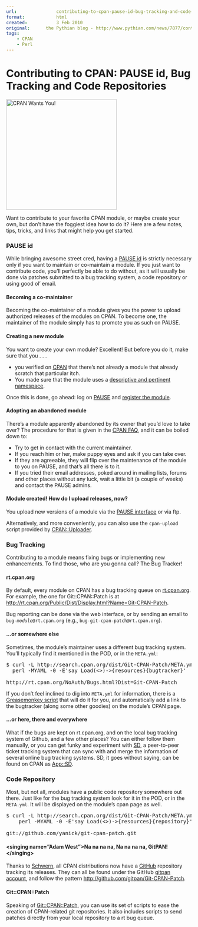 ```yaml
---
url:               contributing-to-cpan-pause-id-bug-tracking-and-code-repositories
format:            html
created:           3 Feb 2010
original:      the Pythian blog - http://www.pythian.com/news/7877/contributing-to-cpan-pause-id-bug-tracking-and-code-repositories   
tags:
    - CPAN
    - Perl
---
```


# Contributing to CPAN: PAUSE id, Bug Tracking and Code Repositories

<div class="vignette">
<img 
alt="CPAN Wants You!" 
src="__ENTRY_DIR__/cpan-wants-you.jpg" title="CPAN Wants You!" width="300" />
</div>

<p>Want to contribute to your favorite CPAN module, or maybe create your own, but don’t have the foggiest idea how to do it? Here are a few notes, tips, tricks, and links that might help you get started.</p>

<h3>PAUSE id</h3>

<p>While bringing awesome street cred, having a <a href="http://pause.perl.org/pause/query?ACTION=request_id">PAUSE id</a> is strictly necessary only if you want to maintain or co-maintain a module. If you just want to contribute code, you’ll perfectly be able to do without, as it will usually be done via patches submitted to a bug tracking system, a code repository or using good ol’ email.</p>

<h4>Becoming a co-maintainer</h4>

<p>Becoming the co-maintainer of a module gives you the power to upload authorized releases of the modules on CPAN. To become one, the maintainer of the module simply has to promote you as such on PAUSE.</p>

<h4>Creating a new module</h4>

<p>You want to create your own module? <span id="more-7877"></span> Excellent! But before you do it, make sure that you . . . </p>

<ul><li> you verified on <a href="http://search.cpan.org">CPAN</a> that there’s not already a module that already scratch that particular itch.</li><li>You made sure that the module uses a <a href="http://pause.perl.org/pause/query?ACTION=pause_namingmodules">descriptive and pertinent namespace</a>.</li> </ul>

<p>Once this is done, go ahead: log on <a href="http://pause.cpan.org">PAUSE</a> and <a href="https://pause.perl.org/pause/authenquery?ACTION=apply_mod">register the module</a>.</p>

<h4>Adopting an abandoned module</h4>

<p>There’s a module apparently abandoned by its owner that you’d love to take over? The procedure for that is given in the <a href="http://www.cpan.org/misc/cpan-faq.html#How_adopt_module">CPAN FAQ</a>, and it can be boiled down to:</p>

<ul><li>Try to get in contact with the current maintainer.</li><li>If you reach him or her, make puppy eyes and ask if you can take over.</li><li>If they are agreeable, they will flip over the maintenance of the module to you on PAUSE, and that’s all there is to it.</li><li>If you tried their email addresses, poked around in mailing lists, forums and other places without any luck, wait a little bit (a couple of weeks) and contact the PAUSE admins.</li> </ul><h4>Module created! How do I upload releases, now?</h4>

<p>You upload new versions of a module via the <a href="https://pause.perl.org/pause/authenquery?ACTION=add_uri">PAUSE interface</a> or via ftp.</p>

<p>Alternatively, and more conveniently, you can also use the <code>cpan-upload</code> script provided by <a href="http://search.cpan.org/~rjbs/CPAN-Uploader">CPAN::Uploader</a>.</p>

<h3>Bug Tracking</h3>

<p>Contributing to a module means fixing bugs or implementing new enhancements. To find those, who are you gonna call? The Bug Tracker!</p>

<h4>rt.cpan.org</h4>

<p>By default, every module on CPAN has a bug tracking queue on <a href="//rt.cpan.org">rt.cpan.org</a>. For example, the one for Git::CPAN::Patch is at <a href="http://rt.cpan.org/Public/Dist/Display.html?Name=Git-CPAN-Patch">http://rt.cpan.org/Public/Dist/Display.html?Name=Git-CPAN-Patch</a>.</p>

<p>Bug reporting can be done via the web interface, or by sending an email to <code>bug-<em>module</em>@rt.cpan.org</code> (e.g., <code>bug-git-cpan-patch@rt.cpan.org</code>).</p>

<h4>…or somewhere else</h4>

<p>Sometimes, the module’s maintainer uses a different bug tracking system. You’ll typically find it mentioned in the POD, or in the <code>META.yml</code>:</p>

<pre code="bash">
$ curl -L http://search.cpan.org/dist/Git-CPAN-Patch/META.yml | \
  perl -MYAML -0 -E&#39;say Load(&#60;&#62;)-&#62;{resources}{bugtracker}&#39;

http://rt.cpan.org/NoAuth/Bugs.html?Dist=Git-CPAN-Patch
</pre>

<p>If you don’t feel inclined to dig into <code>META.yml</code> for information, there is a <a href="http://userscripts.org/scripts/show/31748">Greasemonkey script</a> that will do it for you, and automatically add a link to the bugtracker (along some other goodies) on the module’s CPAN page.</p>

<h4>…or here, there and everywhere</h4>

<p>What if the bugs are kept on rt.cpan.org, and on the local bug tracking system of Github, and a few other places? You can either follow them manually, or you can get funky and experiment with <a href="http://syncwith.us/sd/using">SD</a>, a peer-to-peer ticket tracking system that can sync with and merge the information of several online bug tracking systems. SD, it goes without saying, can be found on CPAN as <a href="http://search.cpan.org/dist/App-SD">App::SD</a>.</p>

<h3>Code Repository</h3>

<p>Most, but not all, modules have a public code repository somewhere out there. Just like for the bug tracking system look for it in the POD, or in the <code>META.yml</code>. It will be displayed on the module’s cpan page as well.</p>

<pre code="bash">
$ curl -L http://search.cpan.org/dist/Git-CPAN-Patch/META.yml | \
    perl -MYAML -0 -E&#39;say Load(&#60;&#62;)-&#62;{resources}{repository}&#39;

git://github.com/yanick/git-cpan-patch.git
</pre><h4>&#60;singing name=”Adam West”&#62;Na na na na, Na na na na, GitPAN!&#60;/singing&#62;</h4>

<p>Thanks to <a href="http://search.cpan.org/~MSCHWERN/">Schwern</a>, all CPAN distributions now have a <a href="http://github.com">GitHub</a> repository tracking its releases. They can all be found under the GitHub <a href="http://github.com/gitpan">gitpan account</a>, and follow the pattern <a href="http://github.com/gitpan/Git-CPAN-Patch">http://github.com/gitpan/Git-CPAN-Patch</a>.</p>

<h4>Git::CPAN::Patch</h4>

<p>Speaking of <a href="http://search.cpan.org/dist/Git-CPAN-Patch">Git::CPAN::Patch</a>, you can use its set of scripts to ease the creation of CPAN-related git repositories. It also includes scripts to send patches directly from your local repository to a rt bug queue. </p>

